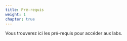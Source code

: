 ```yaml
---
title: Pré-requis
weight: 1
chapter: true
---
```


Vous trouverez ici les pré-requis pour accéder aux labs.
